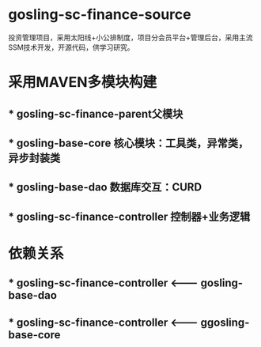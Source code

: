 # gosling-sc-finance-source
投资管理项目，采用太阳线+小公排制度，项目分会员平台+管理后台，采用主流SSM技术开发，开源代码，供学习研究。

# 采用MAVEN多模块构建
## * gosling-sc-finance-parent父模块
## * gosling-base-core 核心模块：工具类，异常类，异步封装类
## * gosling-base-dao 数据库交互：CURD
## * gosling-sc-finance-controller 控制器+业务逻辑

# 依赖关系
## * gosling-sc-finance-controller  <--- gosling-base-dao
## * gosling-sc-finance-controller  <--- ggosling-base-core
